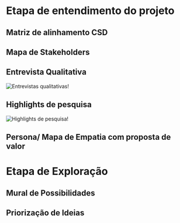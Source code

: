 # Etapa de entendimento do projeto

## Matriz de alinhamento CSD

<!-- Coloque aqui e depois apague esta escrita -->

## Mapa de Stakeholders
<!-- Coloque aqui e depois apague esta escrita -->

## Entrevista Qualitativa
![Entrevistas qualitativas!](https://github.com/user-attachments/assets/379dd98c-382c-400e-bbf9-41d8dd1e20ae)

## Highlights de pesquisa
![Highlights de pesquisa!](https://github.com/user-attachments/assets/f1e5fd9a-555b-439a-b7ca-fb2586bee504)

## Persona/ Mapa de Empatia com proposta de valor
<!-- Coloque aqui e depois apague esta escrita -->

# Etapa de Exploração

## Mural de Possibilidades 
<!-- Coloque aqui e depois apague esta escrita -->

## Priorização de Ideias
<!-- Coloque aqui e depois apague esta escrita -->
